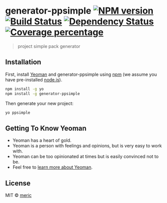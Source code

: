 # generator-ppsimple [![NPM version][npm-image]][npm-url] [![Build Status][travis-image]][travis-url] [![Dependency Status][daviddm-image]][daviddm-url] [![Coverage percentage][coveralls-image]][coveralls-url]
> project simple pack generator

## Installation

First, install [Yeoman](http://yeoman.io) and generator-ppsimple using [npm](https://www.npmjs.com/) (we assume you have pre-installed [node.js](https://nodejs.org/)).

```bash
npm install -g yo
npm install -g generator-ppsimple
```

Then generate your new project:

```bash
yo ppsimple
```

## Getting To Know Yeoman

 * Yeoman has a heart of gold.
 * Yeoman is a person with feelings and opinions, but is very easy to work with.
 * Yeoman can be too opinionated at times but is easily convinced not to be.
 * Feel free to [learn more about Yeoman](http://yeoman.io/).

## License

MIT © [meric]()


[npm-image]: https://badge.fury.io/js/generator-ppsimple.svg
[npm-url]: https://npmjs.org/package/generator-ppsimple
[travis-image]: https://travis-ci.org/aheroaa/generator-ppsimple.svg?branch=master
[travis-url]: https://travis-ci.org/aheroaa/generator-ppsimple
[daviddm-image]: https://david-dm.org/aheroaa/generator-ppsimple.svg?theme=shields.io
[daviddm-url]: https://david-dm.org/aheroaa/generator-ppsimple
[coveralls-image]: https://coveralls.io/repos/aheroaa/generator-ppsimple/badge.svg
[coveralls-url]: https://coveralls.io/r/aheroaa/generator-ppsimple
